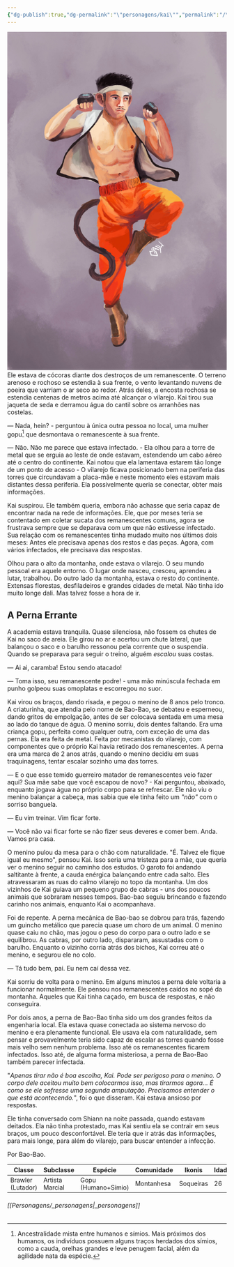 ```yaml
---
{"dg-publish":true,"dg-permalink":"\"personagens/kai\"","permalink":"/\"personagens/kai\"/","tags":["daggerheart"],"dgShowInlineTitle":true}
---
```



![pers_k.jpg|left ----|420](/img/user/Imagens/Personagens/pers_k.jpg)Ele estava de cócoras diante dos destroços de um remanescente. O terreno arenoso e rochoso se estendia à sua frente, o vento levantando nuvens de poeira que varriam o ar seco ao redor. Atrás deles, a encosta rochosa se estendia centenas de metros acima até alcançar o vilarejo. Kai tirou sua jaqueta de seda e derramou água do cantil sobre os arranhões nas costelas.

— Nada, hein? - perguntou à única outra pessoa no local, uma mulher gopu[^1] que desmontava o remanescente à sua frente.

— Não. Não me parece que estava infectado. - Ela olhou para a torre de metal que se erguia ao leste de onde estavam, estendendo um cabo aéreo até o centro do continente. Kai notou que ela lamentava estarem tão longe de um ponto de acesso - O vilarejo ficava posicionado bem na periferia das torres que circundavam a placa-mãe e neste momento eles estavam mais distantes dessa periferia. Ela possivelmente queria se conectar, obter mais informações.

Kai suspirou. Ele também queria, embora não achasse que seria capaz de encontrar nada na rede de informações. Ele, que por meses teria se contentado em coletar sucata dos remanescentes comuns, agora se frustrava sempre que se deparava com um que não estivesse infectado. Sua relação com os remanescentes tinha mudado muito nos últimos dois meses: Antes ele precisava apenas dos restos e das peças. Agora, com vários infectados, ele precisava das respostas.

Olhou para o alto da montanha, onde estava o vilarejo. O seu mundo pessoal era aquele entorno. O lugar onde nasceu, cresceu, aprendeu a lutar, trabalhou. Do outro lado da montanha, estava o resto do continente. Extensas florestas, desfiladeiros e grandes cidades de metal. Não tinha ido muito longe dali. Mas talvez fosse a hora de ir.
## A Perna Errante

A academia estava tranquila. Quase silenciosa, não fossem os chutes de Kai no saco de areia. Ele girou no ar e acertou um chute lateral, que balançou o saco e o barulho ressonou pela corrente que o suspendia. Quando se preparava para seguir o treino, alguém _escalou_ suas costas.

— Ai ai, caramba! Estou sendo atacado!

— Toma isso, seu remanescente podre! - uma mão minúscula fechada em punho golpeou suas omoplatas e escorregou no suor.

Kai virou os braços, dando risada, e pegou o menino de 8 anos pelo tronco. A criaturinha, que atendia pelo nome de Bao-Bao, se debateu e esperneou, dando gritos de empolgação, antes de ser colocava sentada em uma mesa ao lado do tanque de água. O menino sorriu, dois dentes faltando. Era uma criança gopu, perfeita como qualquer outra, com exceção de uma das pernas. Ela era feita de metal. Feita por mecanistas do vilarejo, com componentes que o próprio Kai havia retirado dos remanescentes. A perna era uma marca de 2 anos atrás, quando o menino decidiu em suas traquinagens, tentar escalar sozinho uma das torres.

— E o que esse temido guerreiro matador de remanescentes veio fazer aqui? Sua mãe sabe que você escapou de novo? - Kai perguntou, abaixado, enquanto jogava água no próprio corpo para se refrescar. Ele não viu o menino balançar a cabeça, mas sabia que ele tinha feito um _"não"_ com o sorriso banguela.

— Eu vim treinar. Vim ficar forte.

— Você não vai ficar forte se não fizer seus deveres e comer bem. Anda. Vamos pra casa.

O menino pulou da mesa para o chão com naturalidade. "É. Talvez ele fique igual eu mesmo", pensou Kai. Isso seria uma tristeza para a mãe, que queria ver o menino seguir no caminho dos estudos. O garoto foi andando saltitante à frente, a cauda enérgica balançando entre cada salto. Eles atravessaram as ruas do calmo vilarejo no topo da montanha. Um dos vizinhos de Kai guiava um pequeno grupo de cabras - uns dos poucos animais que sobraram nesses tempos. Bao-bao seguiu brincando e fazendo carinho nos animais, enquanto Kai o acompanhava.

Foi de repente. A perna mecânica de Bao-bao se dobrou para trás, fazendo um guincho metálico que parecia quase um choro de um animal. O menino quase caiu no chão, mas jogou o peso do corpo para o outro lado e se equilibrou. As cabras, por outro lado, dispararam, assustadas com o barulho. Enquanto o vizinho corria atrás dos bichos, Kai correu até o menino, e segurou ele no colo.

— Tá tudo bem, pai. Eu nem caí dessa vez.

Kai sorriu de volta para o menino. Em alguns minutos a perna dele voltaria a funcionar normalmente. Ele pensou nos remanescentes caídos no sopé da montanha. Aqueles que Kai tinha caçado, em busca de respostas, e não conseguira.

Por dois anos, a perna de Bao-Bao tinha sido um dos grandes feitos da engenharia local. Ela estava quase conectada ao sistema nervoso do menino e era plenamente funcional. Ele usava ela com naturalidade, sem pensar e provavelmente teria sido capaz de escalar as torres quando fosse mais velho sem nenhum problema. Isso até os remanescentes ficarem infectados. Isso até, de alguma forma misteriosa, a perna de Bao-Bao também parecer infectada.

"*Apenas tirar não é boa escolha, Kai. Pode ser perigoso para o menino. O corpo dele aceitou muito bem colocarmos isso, mas tirarmos agora... É como se ele sofresse uma segunda amputação. Precisamos entender o que está acontecendo.*", foi o que disseram. Kai estava ansioso por respostas.

Ele tinha conversado com Shiann na noite passada, quando estavam deitados. Ela não tinha protestado, mas Kai sentiu ela se contrair em seus braços, um pouco desconfortável. Ele teria que ir atrás das informações, para mais longe, para além do vilarejo, para buscar entender a infecção.

Por Bao-Bao.


| Classe            | Subclasse       | Espécie             | Comunidade | Ikonis    | Idade | Altura |
| ----------------- | --------------- | ------------------- | ---------- | --------- | ----- | ------ |
| Brawler (Lutador) | Artista Marcial | Gopu (Humano+Símio) | Montanhesa | Soqueiras | 26    | 171 cm |



[^1]: Ancestralidade mista entre humanos e símios. Mais próximos dos humanos, os indivíduos possuem alguns traços herdados dos símios, como a cauda, orelhas grandes e leve penugem facial, além da agilidade nata da espécie.

###### [[Personagens/_personagens\|_personagens]]

